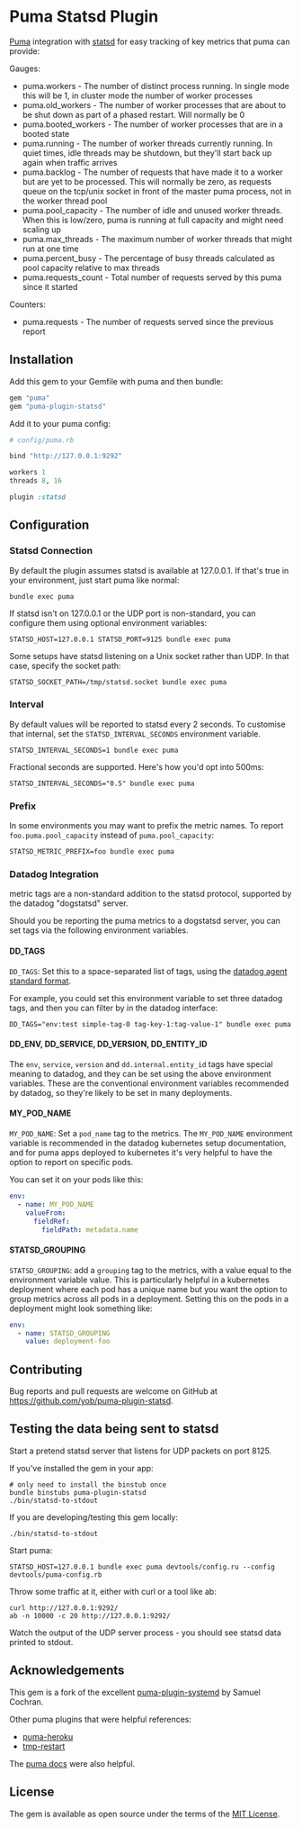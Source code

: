 # Puma Statsd Plugin

[Puma][puma] integration with [statsd][statsd] for easy tracking of key metrics
that puma can provide:

Gauges:

* puma.workers - The number of distinct process running. In single mode this will be 1, in cluster mode the number of worker processes
* puma.old_workers - The number of worker processes that are about to be shut down as part of a phased restart. Will normally be 0
* puma.booted_workers - The number of worker processes that are in a booted state
* puma.running - The number of worker threads currently running. In quiet times, idle threads may be shutdown, but they'll start back up again when traffic arrives
* puma.backlog - The number of requests that have made it to a worker but are yet to be processed. This will normally be zero, as requests queue on the tcp/unix socket in front of the master puma process, not in the worker thread pool
* puma.pool_capacity - The number of idle and unused worker threads. When this is low/zero, puma is running at full capacity and might need scaling up
* puma.max_threads - The maximum number of worker threads that might run at one time
* puma.percent_busy - The percentage of busy threads calculated as pool capacity relative to max threads
* puma.requests_count - Total number of requests served by this puma since it started

Counters:

* puma.requests - The number of requests served since the previous report

  [puma]: https://github.com/puma/puma
  [statsd]: https://github.com/etsy/statsd

## Installation

Add this gem to your Gemfile with puma and then bundle:

```ruby
gem "puma"
gem "puma-plugin-statsd"
```

Add it to your puma config:

```ruby
# config/puma.rb

bind "http://127.0.0.1:9292"

workers 1
threads 8, 16

plugin :statsd
```

## Configuration

### Statsd Connection

By default the plugin assumes statsd is available at 127.0.0.1. If that's true
in your environment, just start puma like normal:

```
bundle exec puma
```

If statsd isn't on 127.0.0.1 or the UDP port is non-standard, you can configure
them using optional environment variables:

```
STATSD_HOST=127.0.0.1 STATSD_PORT=9125 bundle exec puma
```

Some setups have statsd listening on a Unix socket rather than UDP. In that case, specify the socket path:

```
STATSD_SOCKET_PATH=/tmp/statsd.socket bundle exec puma
```

### Interval

By default values will be reported to statsd every 2 seconds. To customise that
internal, set the `STATSD_INTERVAL_SECONDS` environment variable.

```
STATSD_INTERVAL_SECONDS=1 bundle exec puma
```

Fractional seconds are supported. Here's how you'd opt into 500ms:

```
STATSD_INTERVAL_SECONDS="0.5" bundle exec puma
```

### Prefix

In some environments you may want to prefix the metric names. To report
`foo.puma.pool_capacity` instead of `puma.pool_capacity`:

```
STATSD_METRIC_PREFIX=foo bundle exec puma
```

### Datadog Integration

metric tags are a non-standard addition to the statsd protocol, supported by
the datadog "dogstatsd" server.

Should you be reporting the puma metrics to a dogstatsd server, you can set
tags via the following environment variables.

#### DD_TAGS

`DD_TAGS`: Set this to a space-separated list of tags, using the
[datadog agent standard format](https://docs.datadoghq.com/agent/docker/?tab=standard#global-options).

For example, you could set this environment variable to set three datadog tags,
and then you can filter by in the datadog interface:

```
DD_TAGS="env:test simple-tag-0 tag-key-1:tag-value-1" bundle exec puma
```

#### DD_ENV, DD_SERVICE, DD_VERSION, DD_ENTITY_ID

The `env`, `service`, `version` and `dd.internal.entity_id` tags have special
meaning to datadog, and they can be set using the above environment variables.
These are the conventional environment variables recommended by datadog, so
they're likely to be set in many deployments.

#### MY_POD_NAME

`MY_POD_NAME`: Set a `pod_name` tag to the metrics. The `MY_POD_NAME`
environment variable is recommended in the datadog kubernetes setup
documentation, and for puma apps deployed to kubernetes it's very helpful to
have the option to report on specific pods.

You can set it on your pods like this:

```yaml
env:
  - name: MY_POD_NAME
    valueFrom:
      fieldRef:
        fieldPath: metadata.name
```

#### STATSD_GROUPING

`STATSD_GROUPING`: add a `grouping` tag to the metrics, with a value equal to
the environment variable value. This is particularly helpful in a kubernetes
deployment where each pod has a unique name but you want the option to group
metrics across all pods in a deployment. Setting this on the pods in a
deployment might look something like:

```yaml
env:
  - name: STATSD_GROUPING
    value: deployment-foo
```

## Contributing

Bug reports and pull requests are welcome on GitHub at
https://github.com/yob/puma-plugin-statsd.

## Testing the data being sent to statsd

Start a pretend statsd server that listens for UDP packets on port 8125.

If you've installed the gem in your app:

    # only need to install the binstub once
    bundle binstubs puma-plugin-statsd
    ./bin/statsd-to-stdout

If you are developing/testing this gem locally:

    ./bin/statsd-to-stdout

Start puma:

    STATSD_HOST=127.0.0.1 bundle exec puma devtools/config.ru --config devtools/puma-config.rb

Throw some traffic at it, either with curl or a tool like ab:

    curl http://127.0.0.1:9292/
    ab -n 10000 -c 20 http://127.0.0.1:9292/

Watch the output of the UDP server process - you should see statsd data printed to stdout.

## Acknowledgements

This gem is a fork of the excellent [puma-plugin-systemd][puma-plugin-systemd] by
Samuel Cochran.

  [puma-plugin-systemd]: https://github.com/sj26/puma-plugin-systemd

Other puma plugins that were helpful references:

* [puma-heroku](https://github.com/evanphx/puma-heroku)
* [tmp-restart](https://github.com/puma/puma/blob/master/lib/puma/plugin/tmp_restart.rb)

The [puma docs](https://github.com/puma/puma/blob/master/docs/plugins.md) were also helpful.

## License

The gem is available as open source under the terms of the [MIT License][license].

  [license]: http://opensource.org/licenses/MIT
